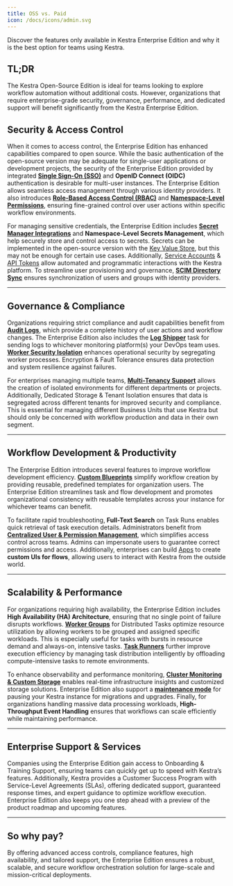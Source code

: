 ```yaml
---
title: OSS vs. Paid
icon: /docs/icons/admin.svg
---
```


Discover the features only available in Kestra Enterprise Edition and why it is the best option for teams using Kestra.

## TL;DR

The Kestra Open-Source Edition is ideal for teams looking to explore workflow automation without additional costs. 
However, organizations that require enterprise-grade security, governance, performance, and dedicated support will benefit significantly from the Kestra Enterprise Edition.

## Security & Access Control

When it comes to access control, the Enterprise Edition has enhanced capabilities compared to open source.
While the basic authentication of the open-source version may be adequate for single-user applications or development projects, the security of the Enterprise Edition provided by integrated [**Single Sign-On (SSO)**](../03.auth-users/05.sso.md) and **OpenID Connect (OIDC)** authentication is desirable for multi-user instances.
The Enterprise Edition allows seamless access management through various identity providers. It also introduces [**Role-Based Access Control (RBAC)**](../03.auth-users/rbac.md) and [**Namespace-Level Permissions**](../02.governance/07.namespace-management.md), ensuring fine-grained control over user actions within specific workflow environments.

For managing sensitive credentials, the Enterprise Edition includes [**Secret Manager Integrations**](../02.governance/secrets-manager.md) and **Namespace-Level Secrets Management**, which help securely store and control access to secrets.
Secrets can be implemented in the open-source version with the [Key Value Store](../../05.concepts/05.kv-store.md), but this may not be enough for certain use cases.
Additionally, [Service Accounts](../03.auth-users/service-accounts.md) & [API Tokens](../03.auth-users/api-tokens.md) allow automated and programmatic interactions with the Kestra platform. To streamline user provisioning and governance, [**SCIM Directory Sync**](../03.auth-users/scim/index.md) ensures synchronization of users and groups with identity providers.

---

## Governance & Compliance

Organizations requiring strict compliance and audit capabilities benefit from [**Audit Logs**](../02.governance/06.audit-logs.md), which provide a complete history of user actions and workflow changes.
The Enterprise Edition also includes the [**Log Shipper**](../02.governance/logshipper.md) task for sending logs to whichever monitoring platform(s) your DevOps team uses.
[**Worker Security Isolation**](../04.scalability-productivity/worker-isolation.md) enhances operational security by segregating worker processes.
Encryption & Fault Tolerance ensures data protection and system resilience against failures.

For enterprises managing multiple teams, [**Multi-Tenancy Support**](../02.governance/tenants.md) allows the creation of isolated environments for different departments or projects.
Additionally, Dedicated Storage & Tenant Isolation ensures that data is segregated across different tenants for improved security and compliance.
This is essential for managing different Business Units that use Kestra but should only be concerned with workflow production and data in their own segment.

---

## Workflow Development & Productivity

The Enterprise Edition introduces several features to improve workflow development efficiency.
[**Custom Blueprints**](../02.governance/custom-blueprints.md) simplify workflow creation by providing reusable, predefined templates for organization users.
The Enterprise Edition streamlines task and flow development and promotes organizational consistency with reusable templates across your instance for whichever teams can benefit.

To facilitate rapid troubleshooting, **Full-Text Search** on Task Runs enables quick retrieval of task execution details.
Administrators benefit from [**Centralized User & Permission Management**](../02.governance/08.centralized-task-configuration.md), which simplifies access control across teams.
Admins can impersonate users to guarantee correct permissions and access. Additionally, enterprises can build [Apps](../04.scalability-productivity/apps.md) to create **custom UIs for flows**, allowing users to interact with Kestra from the outside world.

---

## Scalability & Performance

For organizations requiring high availability, the Enterprise Edition includes **High Availability (HA) Architecture**, ensuring that no single point of failure disrupts workflows.
[**Worker Groups**](../04.scalability-productivity/worker-group.md) for Distributed Tasks optimize resource utilization by allowing workers to be grouped and assigned specific workloads.
This is especially useful for tasks with bursts in resource demand and always-on, intensive tasks.
[**Task Runners**](../04.scalability-productivity/task-runners.md) further improve execution efficiency by managing task distribution intelligently by offloading compute-intensive tasks to remote environments.

To enhance observability and performance monitoring, [**Cluster Monitoring & Custom Storage**](../05.instance-management/index.md) enables real-time infrastructure insights and customized storage solutions.
Enterprise Edition also support a [**maintenance mode**](../05.instance-management/maintenance-mode.md) for pausing your Kestra instance for migrations and upgrades.
Finally, for organizations handling massive data processing workloads, **High-Throughput Event Handling** ensures that workflows can scale efficiently while maintaining performance.

---

## Enterprise Support & Services

Companies using the Enterprise Edition gain access to Onboarding & Training Support, ensuring teams can quickly get up to speed with Kestra’s features.
Additionally, Kestra provides a Customer Success Program with Service-Level Agreements (SLAs), offering dedicated support, guaranteed response times, and expert guidance to optimize workflow execution.
Enterprise Edition also keeps you one step ahead with a preview of the product roadmap and upcoming features.

---

## So why pay?

By offering advanced access controls, compliance features, high availability, and tailored support, the Enterprise Edition ensures a robust, scalable, and secure workflow orchestration solution for large-scale and mission-critical deployments.